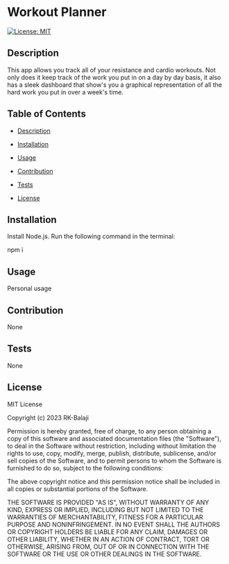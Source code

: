 # Workout Planner

[![License: MIT](https://img.shields.io/badge/License-MIT-yellow.svg)](https://opensource.org/licenses/MIT)

## Description

This app allows you track all of your resistance and cardio workouts. Not only does it keep track of the work you put in on a day by day basis, it also has a sleek dashboard that show's you a graphical representation of all the hard work you put in over a week's time.

## Table of Contents

- [Description](#description)

- [Installation](#installation)

- [Usage](#usage)

- [Contribution](#credits)

- [Tests](#tests)

- [License](#license)

## Installation

Install Node.js. Run the following command in the terminal:

npm i

## Usage

Personal usage

## Contribution

None

## Tests

None

## License

MIT License

Copyright (c) 2023 RK-Balaji

Permission is hereby granted, free of charge, to any person obtaining a copy
of this software and associated documentation files (the "Software"), to deal
in the Software without restriction, including without limitation the rights
to use, copy, modify, merge, publish, distribute, sublicense, and/or sell
copies of the Software, and to permit persons to whom the Software is
furnished to do so, subject to the following conditions:

The above copyright notice and this permission notice shall be included in all
copies or substantial portions of the Software.

THE SOFTWARE IS PROVIDED "AS IS", WITHOUT WARRANTY OF ANY KIND, EXPRESS OR
IMPLIED, INCLUDING BUT NOT LIMITED TO THE WARRANTIES OF MERCHANTABILITY,
FITNESS FOR A PARTICULAR PURPOSE AND NONINFRINGEMENT. IN NO EVENT SHALL THE
AUTHORS OR COPYRIGHT HOLDERS BE LIABLE FOR ANY CLAIM, DAMAGES OR OTHER
LIABILITY, WHETHER IN AN ACTION OF CONTRACT, TORT OR OTHERWISE, ARISING FROM,
OUT OF OR IN CONNECTION WITH THE SOFTWARE OR THE USE OR OTHER DEALINGS IN THE
SOFTWARE.